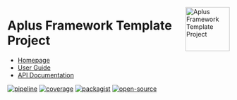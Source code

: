 <a href="https://gitlab.com/aplus-framework/projects/template"><img src="https://gitlab.com/aplus-framework/projects/template/-/raw/master/guide/image.png" alt="Aplus Framework Template Project" align="right" width="100"></a>

# Aplus Framework Template Project

- [Homepage](https://aplus-framework.com/packages/template)
- [User Guide](https://docs.aplus-framework.com/guides/projects/template/index.html)
- [API Documentation](https://docs.aplus-framework.com/packages/template.html)

[![pipeline](https://gitlab.com/aplus-framework/projects/template/badges/master/pipeline.svg)](https://gitlab.com/aplus-framework/projects/template/-/pipelines?scope=branches)
[![coverage](https://gitlab.com/aplus-framework/projects/template/badges/master/coverage.svg?job=test:php)](https://aplus-framework.gitlab.io/projects/template/coverage/)
[![packagist](https://img.shields.io/packagist/v/aplus/template)](https://packagist.org/packages/aplus/template)
[![open-source](https://img.shields.io/badge/open--source-sponsor-magenta)](https://aplus-framework.com/sponsor)
